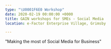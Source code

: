 ```yaml
---
type: "\U0001F6E0️ Workshop"
date: 2020-02-19 00:00:00 +0000
title: GAIN workshops for SMEs - Social Media
location: e-Factor Enterprise Village, Grimsby

---
```

"Making the most of Social Media for Business"